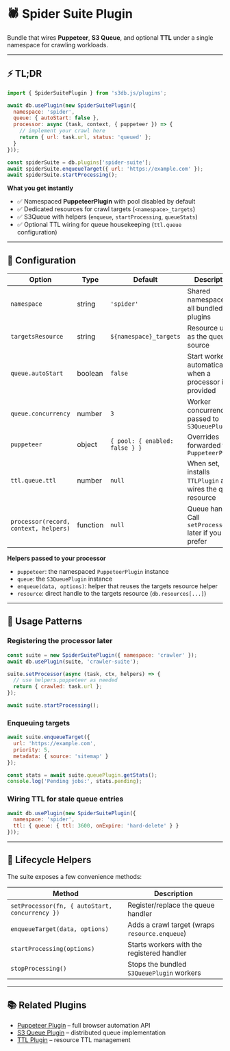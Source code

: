 # 🕷️ Spider Suite Plugin

Bundle that wires **Puppeteer**, **S3 Queue**, and optional **TTL** under a single namespace for crawling workloads.

---

## ⚡ TL;DR

```javascript
import { SpiderSuitePlugin } from 's3db.js/plugins';

await db.usePlugin(new SpiderSuitePlugin({
  namespace: 'spider',
  queue: { autoStart: false },
  processor: async (task, context, { puppeteer }) => {
    // implement your crawl here
    return { url: task.url, status: 'queued' };
  }
}));

const spiderSuite = db.plugins['spider-suite'];
await spiderSuite.enqueueTarget({ url: 'https://example.com' });
await spiderSuite.startProcessing();
```

**What you get instantly**

- ✅ Namespaced **PuppeteerPlugin** with pool disabled by default
- ✅ Dedicated resources for crawl targets (`<namespace>_targets`)
- ✅ S3Queue with helpers (`enqueue`, `startProcessing`, `queueStats`)
- ✅ Optional TTL wiring for queue housekeeping (`ttl.queue` configuration)

---

## 🔧 Configuration

| Option | Type | Default | Description |
|--------|------|---------|-------------|
| `namespace` | string | `'spider'` | Shared namespace for all bundled plugins |
| `targetsResource` | string | `${namespace}_targets` | Resource used as the queue source |
| `queue.autoStart` | boolean | `false` | Start workers automatically when a processor is provided |
| `queue.concurrency` | number | `3` | Worker concurrency passed to `S3QueuePlugin` |
| `puppeteer` | object | `{ pool: { enabled: false } }` | Overrides forwarded to `PuppeteerPlugin` |
| `ttl.queue.ttl` | number | `null` | When set, installs `TTLPlugin` and wires the queue resource |
| `processor(record, context, helpers)` | function | `null` | Queue handler. Call `setProcessor` later if you prefer |

**Helpers passed to your processor**

- `puppeteer`: the namespaced `PuppeteerPlugin` instance
- `queue`: the `S3QueuePlugin` instance
- `enqueue(data, options)`: helper that reuses the targets resource helper
- `resource`: direct handle to the targets resource (`db.resources[...]`)

---

## 🧩 Usage Patterns

### Registering the processor later

```javascript
const suite = new SpiderSuitePlugin({ namespace: 'crawler' });
await db.usePlugin(suite, 'crawler-suite');

suite.setProcessor(async (task, ctx, helpers) => {
  // use helpers.puppeteer as needed
  return { crawled: task.url };
});

await suite.startProcessing();
```

### Enqueuing targets

```javascript
await suite.enqueueTarget({
  url: 'https://example.com',
  priority: 5,
  metadata: { source: 'sitemap' }
});

const stats = await suite.queuePlugin.getStats();
console.log('Pending jobs:', stats.pending);
```

### Wiring TTL for stale queue entries

```javascript
await db.usePlugin(new SpiderSuitePlugin({
  namespace: 'spider',
  ttl: { queue: { ttl: 3600, onExpire: 'hard-delete' } }
}));
```

---

## 🔄 Lifecycle Helpers

The suite exposes a few convenience methods:

| Method | Description |
|--------|-------------|
| `setProcessor(fn, { autoStart, concurrency })` | Register/replace the queue handler |
| `enqueueTarget(data, options)` | Adds a crawl target (wraps `resource.enqueue`) |
| `startProcessing(options)` | Starts workers with the registered handler |
| `stopProcessing()` | Stops the bundled `S3QueuePlugin` workers |

---

## 📚 Related Plugins

- [Puppeteer Plugin](./puppeteer/README.md) – full browser automation API
- [S3 Queue Plugin](./s3-queue.md) – distributed queue implementation
- [TTL Plugin](./ttl.md) – resource TTL management
